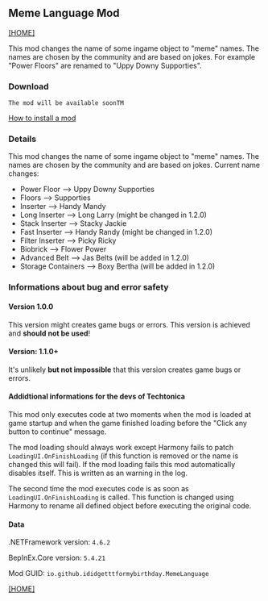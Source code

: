 ## Meme Language Mod

[[HOME]](index.md)

This mod changes the name of some ingame object to "meme" names. The names are chosen by the community and are based on jokes. For example "Power Floors" are renamed to "Uppy Downy Supporties".

### Download

`The mod will be available soonTM`

[How to install a mod](HowToInstall.md)

### Details

This mod changes the name of some ingame object to "meme" names. The names are chosen by the community and are based on jokes.
Current name changes:
- Power Floor     -->   Uppy Downy Supporties
- Floors          -->   Supporties
- Inserter        -->   Handy Mandy
- Long Inserter   -->   Long Larry (might be changed in 1.2.0)
- Stack Inserter  -->   Stacky Jackie
- Fast Inserter   -->   Handy Randy (might be changed in 1.2.0)
- Filter Inserter -->   Picky Ricky
- Biobrick        -->   Flower Power
- Advanced Belt   -->   Jas Belts (will be added in 1.2.0)
- Storage Containers --> Boxy Bertha (will be added in 1.2.0)

### Informations about bug and error safety

#### Version 1.0.0
This version might creates game bugs or errors. This version is achieved and **should not be used**!

#### Version: 1.1.0+
It's unlikely **but not impossible** that this version creates game bugs or errors.

#### Addidtional informations for the devs of Techtonica

This mod only executes code at two moments when the mod is loaded at game startup and when the game finished loading before the "Click any button to continue" message.

The mod loading should always work except Harmony fails to patch `LoadingUI.OnFinishLoading` (if this function is removed or the name is changed this will fail). If the mod loading fails this mod automatically disables itself. This is written as an warning in the log.

The second time the mod executes code is as soon as `LoadingUI.OnFinishLoading` is called. This function is changed using Harmony to rename all defined object before executing the original code.

#### Data

.NETFramework version: `4.6.2`

BepInEx.Core version: `5.4.21`

Mod GUID: `io.github.ididgetttformybirthday.MemeLanguage`

[[HOME]](index.md)
